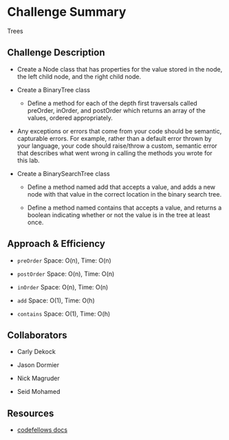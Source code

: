 # Challenge Summary
<!-- Short summary or background information -->
Trees

## Challenge Description
<!-- Description of the challenge -->
- Create a Node class that has properties for the value stored in the node, the left child node, and the right child node.

- Create a BinaryTree class

  - Define a method for each of the depth first traversals called preOrder, inOrder, and postOrder which returns an array of the values, ordered appropriately.

- Any exceptions or errors that come from your code should be semantic, capturable errors. For example, rather than a default error thrown by your language, your code should raise/throw a custom, semantic error that describes what went wrong in calling the methods you wrote for this lab.

- Create a BinarySearchTree class

  - Define a method named add that accepts a value, and adds a new node with that value in the correct location in the binary search tree.
  
  - Define a method named contains that accepts a value, and returns a boolean indicating whether or not the value is in the tree at least once.

## Approach & Efficiency
<!-- What approach did you take? Why? What is the Big O space/time for this approach? -->

- `preOrder` Space: O(n), Time: O(n)

- `postOrder` Space: O(n), Time: O(n)

- `inOrder` Space: O(n), Time: O(n)

- `add` Space: O(1), Time: O(h)

- `contains` Space: O(1), Time: O(h)

## Collaborators

- Carly Dekock

- Jason Dormier

- Nick Magruder

- Seid Mohamed

## Resources

- [codefellows docs](https://codefellows.github.io/common_curriculum/data_structures_and_algorithms/Code_401/class-15/resources/Trees.html)
